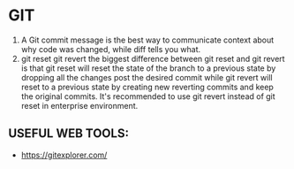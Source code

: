 # GIT

1. A Git commit message is the best way to communicate context about why code was changed, while diff tells you what.
2. git reset git revert the biggest difference between git reset and git revert is that git reset will reset the state
   of the branch to a previous state by dropping all the changes post the desired commit while git revert will reset to
   a previous state by creating new reverting commits and keep the original commits. It's recommended to use git revert
   instead of git reset in enterprise environment.

## USEFUL WEB TOOLS:

* https://gitexplorer.com/
